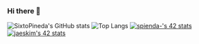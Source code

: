 ### Hi there 👋

<!--
**SixtoPineda/SixtoPineda** is a ✨ _special_ ✨ repository because its `README.md` (this file) appears on your GitHub profile.

Here are some ideas to get you started:

- 🔭 I’m currently working on ...
- 🌱 I’m currently learning ...
- 👯 I’m looking to collaborate on ...
- 🤔 I’m looking for help with ...
- 💬 Ask me about ...
- 📫 How to reach me: ...
- 😄 Pronouns: ...
- ⚡ Fun fact: ...
-->
![SixtoPineda's GitHub stats](https://github-readme-stats.vercel.app/api?username=SixtoPineda&count_private=true&show_icons=true&hide=issues&hide_border=true&theme=nightowl)
![Top Langs](https://github-readme-stats.vercel.app/api/top-langs/?username=SixtoPineda&layout=compact&theme=nightowl)
[![spienda-'s 42 stats](https://badge42.herokuapp.com/api/stats/spienda-?privacyName=true)](https://profile.intra.42.fr/users/spineda-)
[![jaeskim's 42 stats](https://badge42.herokuapp.com/api/stats/spineda-)](https://github.com/JaeSeoKim/badge42)
